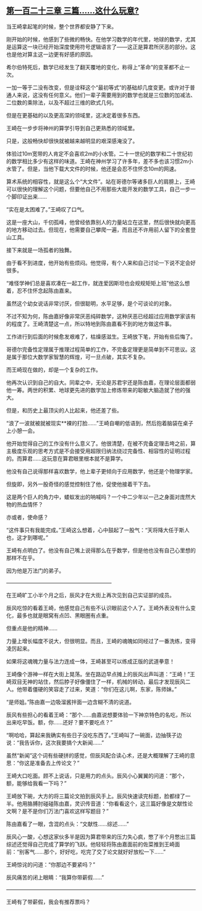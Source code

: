 ## [第一百二十三章 三篇……这什么玩意?](https://www.xxbiquge.com/11_11207/8887328.html)


  当王崎拿起笔的时候，整个世界都安静了下来。

  刚开始的时候，他感到了些微的畅快。在他学习数学的年代里，地球的数学，尤其是运算这一块已经开始深度使用符号逻辑语言了——这正是算君所厌恶的部分。这也是他对算主这一边更有好感的原因。

  希尔伯特死后，数学已经发生了翻天覆地的变化，称得上“革命”的变革都不止一次。

  一加一等于二没有改变，但是诠释这个“最初等式”的基础却几度变更。或许对于普通人来说，这没有任何意义。他们一辈子需要用到的数学也就是三位数的加减法、二位数的乘除法，以及不超过三维的欧式几何。

  但是在更基础的以及更高深的领域里，这决定着很多东西。

  王崎在一步步将神州的算学引导到自己更熟悉的领域里。

  只是，这般畅快却很快就被越来越明显的艰深感淹没了。

  体验过10m宽带的人肯定不会喜欢2m的小水管。二十一世纪的数学和二十世纪初的数学相比多少有这样的味道。王崎在神州学习了许多年，差不多也该习惯2m小水管了。但是，当他下载大文件的时候，他还是会忍不住怀念10m的网速。

  算术系统的相容性，就是这么个“大文件”。站在哥德尔等诸多巨人的肩膀上，王崎可以很快的理解这个问题，但要他自己不用那些大能开发的数学工具，自己一步一个脚印证出来……

  “实在是太困难了。”王崎叹了口气。

  这是一座大山，千仞孤峰，他曾经依靠别人的力量站立在这里，然后很快就向更高的地方移动过去。但现在，他需要自己攀爬一遍，而且还不许用前人留下的全套登山工具。

  接下来就是一场孤者的独舞。

  由于看不到进度，他开始有些烦闷。他觉得，有个人来和自己讨论一下说不定会好很多。

  “难怪学神们总是喜欢凑在一起工作，就连爱因斯坦也会规规矩矩上班”他这么想着，忍不住怀念起陈由嘉来。

  虽然这个幼女说话非常讨厌，但很聪明，水平足够，是个可谈论的对象。

  不过不知为何，陈由嘉好像非常厌恶纯碎数学，这种厌恶已经超过应用数学家该有的程度了。王崎清楚这一点，所以特地到陈由嘉看不到的地方做这件事。

  工作进行到后面的时候愈发艰难了，枯燥感滋生。王崎放下笔，开始有些后悔了。

  哥德尔完备性定理属于推理过程简单的工作，不完备定理更是简单到不可思议。这是属于那位大数学家智慧的辉煌，可一旦点破，其实不复杂。

  而王崎现在做的，却是一个复杂的工作。

  他再次认识到自己的自大。同辈之中，无论是苏君宇还是陈由嘉，在理论层面都弱他一筹。两世的积累、地球更先进的数学加上修炼带来的聪敏大脑造就了他的强大。

  但是，和历史上最顶尖的人比起来，他还差了些。

  “浪了一波就被就被现实**裸的打脸……”王崎自嘲的低语到，然后抱着脑袋在桌子上小憩一会。

  他开始觉得自己的工作没有什么意义了。他很清楚，在被不完备定理击垮之前，算主极度乐观的思考方式是不会接受用超限归纳法绕过完备性、相容性的证明过程的。而算君……这玩意在算君眼里根本就不是算学。

  他没有自己说得那样喜欢数学，他上辈子更倾向于应用数学，他还是个物理学家。

  但旋即，另外一股奇怪的感觉控制住了他，促使他接着干下去。

  这是两个巨人的角力中，蝼蚁发出的呐喊吗？一个中二少年以一己之身面对庞然大物的热血情怀？

  亦或者，使命感？

  “这件事只有我能完成。”王崎这么想着，心中鼓起了一股气：“天将降大任于斯人也，这才到哪呢。”

  王崎有点明白了。他没有自己嘴上说得那么在乎数学，但是他也没有自己心里想的那样不在乎。

  因为他是万法门的弟子。

  ————————————————————

  在王崎旷工小半个月之后，辰风才在大街上再次见到自己实证部的成员。

  辰风吃惊的看着王崎，他感觉自己有些不认识眼前这个人了。王崎外表没有什么变化，最多也就是眼窝有点凹、黑眼圈有点重。

  但重点是他的精神……

  力量上增长幅度不说大，但很明显。而且，王崎的魂魄如同经过了一番洗练，变得凌厉起来。

  如果将这魂魄力量与法力连成一体，王崎甚至可以练成正版的武道拳意！

  王崎像个游神一样在大街上晃荡。坐在路边早点摊上的辰风出声叫道：“王崎！”王崎双目无神的站住，然后脖子好像僵住了一样，机械的转动，最后才发现辰风二人。他带着僵硬的笑容走了过来，笑道：“你们在这儿啊，东家，陈师妹。”

  “是师姐。”陈由嘉一边吸溜酱拌面一边含糊不清的说道。

  辰风有些担心的看着王崎：“那个……由嘉说想要体验一下神京特色的名吃，所以出来吃早饭。额，你……还好？要不要吃点？”

  “啊哈哈，算起来我确实有些日子没吃东西了。”王崎叫了一碗面，边抽筷子边说：“我告诉你，这次我要搞个大新闻……”

  虽然“新闻”这个词有些硬拼的感觉，但辰风配合读心术，还是大概理解了王崎的意思：“你这是准备去上传论文？”

  王崎大口吃面。顾不上说话，只是用力的点头。辰风小心翼翼的问道：“那个，额，能够给我看一下吗？”

  王崎放下碗，大方的将三篇论文拍到辰风手上。辰风快速读完标题，脸都绿了一半。他用胳膊肘碰碰陈由嘉，灵识传音道：“你看看这个，这三篇好像是文献性论文啊？是不是你们万法门喜欢这样写题目？”

  陈由嘉看了一眼，含混的点头：“文献性……综述……”

  辰风心一酸，心想这家伙多半是因为算君带来的压力失心疯，憋了半个月憋出三篇综述还觉得自己完成了算学的飞跃。他轻轻将陈由嘉面前的佐菜推到王崎面前：“别客气……那个，好好吃，吃完了交了论文就好好放松一下……”

  王崎惊诧的问道：“你那边不要紧吗？”

  辰风痛苦的闭上眼睛：“我算你带薪假……”

  ————————————————————————————————————

  王崎有了带薪假，我会有推荐票吗？
